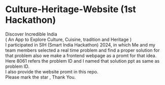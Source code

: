 # Culture-Heritage-Website (1st Hackathon)
Discover Incredible India 
<br>
( An App to Explore Culture, Cuisine, tradition and Heritage )
<br>
I participated in SIH (Smart India Hackathon) 2024, in which Me and my team members selected a real time problem and find a proper solution for that problem also we make a frontend webpage as a promt for that idea. 
<br>
Here 8061 refers the problem ID and I named that solution ppt as same as problem ID.
<br>
I also provide the website promt in this repo.
<br>
Please mark the star , Thank You.
